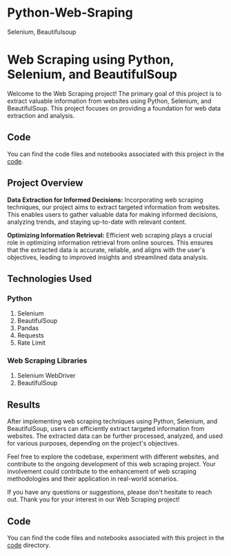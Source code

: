 # Python-Web-Sraping
Selenium, Beautifulsoup
# Web Scraping using Python, Selenium, and BeautifulSoup

Welcome to the Web Scraping project! The primary goal of this project is to extract valuable information from websites using Python, Selenium, and BeautifulSoup. This project focuses on providing a foundation for web data extraction and analysis.

## Code

You can find the code files and notebooks associated with this project in the [code](https://github.com/fauzansayyed/Python-Web-Sraping/blob/main/Github%20Webscraping%20-%20Jupyter%20Notebook.pdf).


## Project Overview

**Data Extraction for Informed Decisions:**
Incorporating web scraping techniques, our project aims to extract targeted information from websites. This enables users to gather valuable data for making informed decisions, analyzing trends, and staying up-to-date with relevant content.

**Optimizing Information Retrieval:**
Efficient web scraping plays a crucial role in optimizing information retrieval from online sources. This ensures that the extracted data is accurate, reliable, and aligns with the user's objectives, leading to improved insights and streamlined data analysis.

## Technologies Used

### Python
1. Selenium
2. BeautifulSoup
3. Pandas
4. Requests
5. Rate Limit 

### Web Scraping Libraries
1. Selenium WebDriver
2. BeautifulSoup

## Results

After implementing web scraping techniques using Python, Selenium, and BeautifulSoup, users can efficiently extract targeted information from websites. The extracted data can be further processed, analyzed, and used for various purposes, depending on the project's objectives.

Feel free to explore the codebase, experiment with different websites, and contribute to the ongoing development of this web scraping project. Your involvement could contribute to the enhancement of web scraping methodologies and their application in real-world scenarios.

If you have any questions or suggestions, please don't hesitate to reach out. Thank you for your interest in our Web Scraping project!

## Code

You can find the code files and notebooks associated with this project in the [code](link-to-code-folder) directory.
